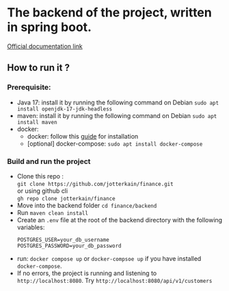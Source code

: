 # The backend of the project, written in spring boot.

[Official documentation link](https://bankingapi.netlify.app/)

## How to run it ?

### Prerequisite:

- Java 17: install it by running the following command on Debian `sudo apt install openjdk-17-jdk-headless`
- maven: install it by running the following command on Debian `sudo apt install maven`
- docker:
  - docker: follow this [guide](https://docs.docker.com/engine/install/) for installation
  - [optional] docker-compose: `sudo apt install docker-compose`

### Build and run the project

- Clone this repo : <br/>`git clone https://github.com/jotterkain/finance.git` <br/> or using github cli <br/> `gh repo clone jotterkain/finance`
- Move into the backend folder `cd finance/backend`
- Run `maven clean install`
- Create an `.env` file at the root of the backend directory with the following variables:
  ```
  POSTGRES_USER=your_db_username
  POSTGRES_PASSWORD=your_db_password
  ```
- run: `docker compose up` or `docker-compsoe up` if you have installed `docker-compose`.
- If no errors, the project is running and listening to `http://localhost:8080`. Try `http://localhost:8080/api/v1/customers`